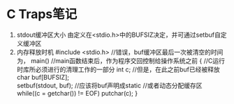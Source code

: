 # C Traps笔记
1. stdout缓冲区大小
	由定义在<stdio.h>中的BUFSIZ决定，并可通过setbuf自定义缓冲区
2. 内存释放时机
		#include <stdio.h>						//错误，buf缓冲区最后一次被清空的时间为，
		main()									//main函数结束后，作为程序交回控制给操作系统之前
		{										//C运行时库所必须进行的清理工作的一部分
			int c;								//但是，在此之前buf已经被释放
			char buf[BUFSIZ];					
			setbuf(stdout, buf);				//应该将buf声明成static
												//或者动态分配缓存区
			while((c = getchar()) != EOF)
				putchar(c);
		}